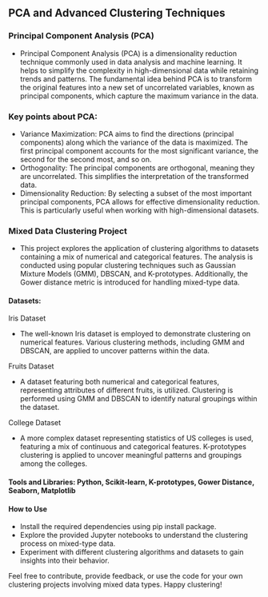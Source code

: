 ## PCA and Advanced Clustering Techniques

### Principal Component Analysis (PCA)
- Principal Component Analysis (PCA) is a dimensionality reduction technique commonly used in data analysis and machine learning. It helps to simplify the complexity in high-dimensional data while retaining trends and patterns. The fundamental idea behind PCA is to transform the original features into a new set of uncorrelated variables, known as principal components, which capture the maximum variance in the data.

### Key points about PCA:

- Variance Maximization: PCA aims to find the directions (principal components) along which the variance of the data is maximized. The first principal component accounts for the most significant variance, the second for the second most, and so on.
- Orthogonality: The principal components are orthogonal, meaning they are uncorrelated. This simplifies the interpretation of the transformed data.
- Dimensionality Reduction: By selecting a subset of the most important principal components, PCA allows for effective dimensionality reduction. This is particularly useful when working with high-dimensional datasets.

### Mixed Data Clustering Project
- This project explores the application of clustering algorithms to datasets containing a mix of numerical and categorical features. The analysis is conducted using popular clustering techniques such as Gaussian Mixture Models (GMM), DBSCAN, and K-prototypes. Additionally, the Gower distance metric is introduced for handling mixed-type data.

#### Datasets: 
Iris Dataset
- The well-known Iris dataset is employed to demonstrate clustering on numerical features. Various clustering methods, including GMM and DBSCAN, are applied to uncover patterns within the data.

Fruits Dataset
- A dataset featuring both numerical and categorical features, representing attributes of different fruits, is utilized. Clustering is performed using GMM and DBSCAN to identify natural groupings within the dataset.

College Dataset
- A more complex dataset representing statistics of US colleges is used, featuring a mix of continuous and categorical features. K-prototypes clustering is applied to uncover meaningful patterns and groupings among the colleges.

#### Tools and Libraries: Python, Scikit-learn, K-prototypes, Gower Distance, Seaborn, Matplotlib

#### How to Use
- Install the required dependencies using pip install package.
- Explore the provided Jupyter notebooks to understand the clustering process on mixed-type data.
- Experiment with different clustering algorithms and datasets to gain insights into their behavior.

Feel free to contribute, provide feedback, or use the code for your own clustering projects involving mixed data types. Happy clustering!
